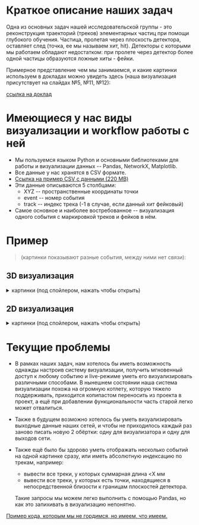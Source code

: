 # Краткое описание наших задач
Одна из основных задач нашей исследовательской группы - это реконструкция траекторий (треков) элементарных частиц при помощи глубокого обучения. 
Частица, пролетая через плоскость детектора, оставляет след (точка, ее мы называем хит, hit). 
Детекторы с которыми мы работаем обладают недостатком: при пролете через детектор более одной частицы образуются ложные хиты - фейки.

Примерное представление чем мы занимаемся, и какие картинки используем в докладах можно увидеть здесь (наша визуализация присутствует на слайдах №5, №11, №12):

[ссылка на доклад](https://indico-hlit.jinr.ru/event/129/contributions/1222/attachments/355/523/Ososkov_MMCP-19.pdf)

# Имеющиеся у нас виды визуализации и workflow работы с ней

- Мы пользуемся языком Python и основными библиотеками для работы и визуализации данных -- Pandas, NetworkX, Matplotlib.
- Все данные у нас хранятся в CSV формате. 
- [Ссылка на пример CSV с данными (220 MB)](https://drive.google.com/open?id=1s5oPDCUWTtNpk2vqYKdzYf4WeoACQ679)
- Эти данные описываются 5 столбцами:
  + XYZ -- пространственные координаты точки
  + event -- номер события
  + track -- индекс трека (-1 в случае, если данный хит фейковый)
- Самое основное и наиболее востребованное -- визуализация одного события с маркировкой треков и фейков в нём.

# Пример 
> (картинки показывают разные события, между ними нет связи):

## 3D визуализация
<details>
  <summary>картинки (под спойлером, нажать чтобы открыть)</summary>
  
  ![](https://sun9-18.userapi.com/c855520/v855520788/13b4a8/WWbqhLMD4m8.jpg)
> Простейшая визуализация одного события. Картинка трёхмерная и интерактивная (можно крутить, приближать).


![](https://sun9-44.userapi.com/c855520/v855520788/13b4ba/wWg98J5MVyI.jpg)
> Визуализация события. В ней исключены "фейки", а соответствующие track соединены рёбрами. Также на картинке присутствуют плоскости детектора.

  
</details>

## 2D визуализация
<details>
  <summary>картинки (под спойлером, нажать чтобы открыть)</summary>
  
  ![](https://sun9-2.userapi.com/c855520/v855520788/13b4c2/qikx8gGo47E.jpg)
> Простейшая визуализация одного события. На картинке изображены фейки в виде черных точек. Зелеными линиями соединены треки. Есть возможность легко менять плоскости, убирать показ фейков.

  ![](https://sun9-40.userapi.com/c855520/v855520788/13b4dc/YBFzVoi_lKw.jpg)
> Визуализация события как полносвязного графа. Обращаю внимание на то, что в нём отображены как фейковые рёбра, так и настоящие, однако настоящие рёбра отображаются всегда поверх фейковых (z-ordering). Также фейковые рёбра имеют меньшую насыщенность, чтобы в местах скопления не превращать картинку полную чёрную кашу (сделано при помощи alpha-прозрачности)

</details>

# Текущие проблемы

- В рамках наших задач, нам хотелось бы иметь возможность однажды настроив систему визуализации, получить мгновенный доступ к любому событию и live-режиме уметь его визуализировать различными способами. В нынешнем состоянии наша система визуализации похожа на огромную котлету, которую тяжело поддерживать, приходится копипастом переносить из проекта в проект, а ещё при добавлении функциональности часть старой легко может отвалиться. 

- Также в будущем возможно хотелось бы уметь визуализировать выходные данные наших сетей, и чтобы не приходилось каждый раз заново писать новую 2 обёртки: одну для визуализатора и одну для выходов сети. 
- Также ещё было бы здорово уметь отображать несколько событий на одной картинке сразу, или иметь абсолютную индексацию по трекам, например:
  - вывести все треки, у которых суммарная длина <X мм
  - вывести все треки, у которых есть точки, находящиеся в непосредственной близости к границам плоскостей детектора. 
  
  Такие запросы мы можем легко выполнить с помощью Pandas, но как это запихивать в визуализацию непонятно.

[Пример кода, которым мы не гордимся, но имеем, что имеем.](https://github.com/gooldan/TrackNet_v2/blob/short_tracks_tuning/src/visualizer.py)

